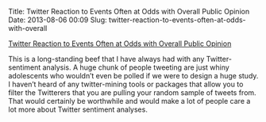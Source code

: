 Title: Twitter Reaction to Events Often at Odds with Overall Public Opinion
Date: 2013-08-06 00:09
Slug: twitter-reaction-to-events-often-at-odds-with-overall

[Twitter Reaction to Events Often at Odds with Overall Public Opinion][]

<div class="link_description">
This is a long-standing beef that I have always had with any
Twitter-sentiment analysis. A huge chunk of people tweeting are just
whiny adolescents who wouldn’t even be polled if we were to design a
huge study. I haven’t heard of any twitter-mining tools or packages that
allow you to filter the Twitterers that you are pulling your random
sample of tweets from. That would certainly be worthwhile and would make
a lot of people care a lot more about Twitter sentiment analyses.

</div>

  [Twitter Reaction to Events Often at Odds with Overall Public
  Opinion]: http://www.pewresearch.org/2013/03/04/twitter-reaction-to-events-often-at-odds-with-overall-public-opinion/
